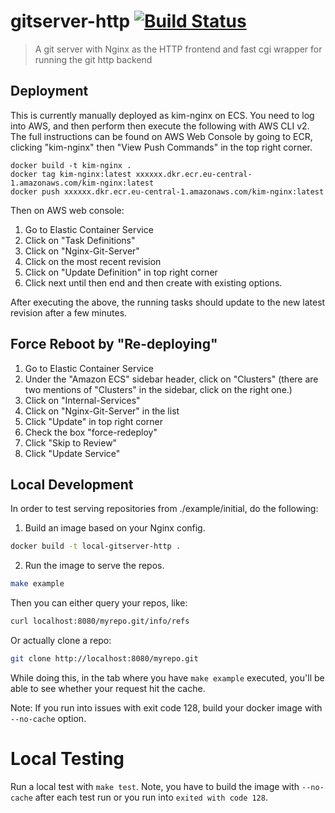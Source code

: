 # gitserver-http [![Build Status](https://travis-ci.org/cirocosta/gitserver-http.svg?branch=master)](https://travis-ci.org/cirocosta/gitserver-http)

> A git server with Nginx as the HTTP frontend and fast cgi wrapper for running the git http backend

## Deployment

This is currently manually deployed as kim-nginx on ECS.  You need to log into AWS, and then perform then execute the following with AWS CLI v2. The full instructions can be found on AWS Web Console by going to ECR, clicking "kim-nginx" then "View Push Commands" in the top right corner.

```
docker build -t kim-nginx .
docker tag kim-nginx:latest xxxxxx.dkr.ecr.eu-central-1.amazonaws.com/kim-nginx:latest
docker push xxxxxx.dkr.ecr.eu-central-1.amazonaws.com/kim-nginx:latest
```

Then on AWS web console:

1. Go to Elastic Container Service
2. Click on "Task Definitions"
3. Click on "Nginx-Git-Server"
4. Click on the most recent revision
5. Click on "Update Definition" in top right corner
6. Click next until then end and then create with existing options.

After executing the above, the running tasks should update to the new latest revision after a few minutes.

## Force Reboot by "Re-deploying"

1. Go to Elastic Container Service
2. Under the "Amazon ECS" sidebar header, click on
"Clusters" (there are two mentions of "Clusters" in the sidebar, click on the right one.)
3. Click on "Internal-Services"
4. Click on "Nginx-Git-Server" in the list
5. Click "Update" in top right corner
6. Check the box "force-redeploy"
7. Click "Skip to Review"
8. Click "Update Service"


## Local Development

In order to test serving repositories from ./example/initial, do the following:
1. Build an image based on your Nginx config.

```sh
docker build -t local-gitserver-http .
```

2. Run the image to serve the repos.
```sh
make example
```

Then you can either query your repos, like:
```sh
curl localhost:8080/myrepo.git/info/refs
```

Or actually clone a repo:
```sh
git clone http://localhost:8080/myrepo.git
```

While doing this, in the tab where you have `make example` executed, you'll be able to see whether your request hit the cache.

Note: If you run into issues with exit code 128, build your docker image with `--no-cache` option.

# Local Testing

Run a local test with `make test`. Note, you have to build the image with `--no-cache` after each test run or you run into `exited with code 128`.
